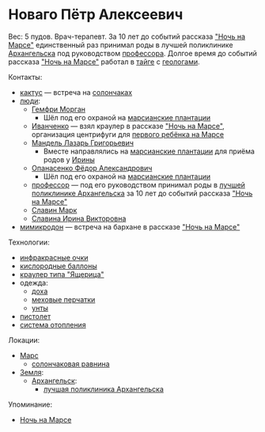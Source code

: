 Новаго Пётр Алексеевич
======================

Вес: 5 пудов.
Врач-терапевт.
За 10 лет до событий рассказа ["Ночь на Марсе"](../literature/noch_na_marse.md) единственный раз принимал роды в лучшей поликлинике [Архангельска](../places/arhangelsk.md) под руководством [профессора](professor.md).
Долгое время до событий рассказа ["Ночь на Марсе"](../literature/noch_na_marse.md) работал в [тайге](../places/taiga.md) с [геологами](../persons/geologi.md).

Контакты:
- [кактус](cactus.md) — встреча на [солончаках](../places/mars_solonchak.md)
- [люди](chelovek.md):
  - [Гемфри Морган](gemfri_morgan.md)
    - Шёл под его охраной на [марсианские плантации](../places/mars_plantacii.md)
  - [Иванченко](ivanchenko.md) — взял краулер в рассказе ["Ночь на Марсе"](../literature/noch_na_marse.md), организация центрифуги для [первого ребёнка на Марсе](rebenok.md)
  - [Мандель Лазарь Григорьевич](mandel_lazar_grigorevich.md)
    - Вместе направлялись на [марсианские плантации](../places/mars_plantacii.md) для приёма родов у [Ирины](irina.md)
  - [Опанасенко Фёдор Александрович](opanasenko_fedor_aleksandrovich.md)
    - Шёл под его охраной на [марсианские плантации](../places/mars_plantacii.md)
  - [профессор](professor.md) — под его руководством принимал роды в [лучшей поликлинике Архангельска](../places/luchshaya_poliklinika_arhangelska.md) за 10 лет до событий рассказа ["Ночь на Марсе"](../literature/noch_na_marse.md)
  - [Славин Марк](slavin_mark.md)
  - [Славина Ирина Викторовна](slavina_irina_viktorovna.md)
- [мимикродон](mimikrodon.md) — встреча на бархане в рассказе ["Ночь на Марсе"](../literature/noch_na_marse.md)

Технологии:
- [инфракрасные очки](../technology/infrakrasnye_ochki.md)
- [кислородные баллоны](../technology/pers_kislorodnye_balony.md)
- [краулер типа "Ящерица"](../technology/krauler_tipa_yashcherica.md)
- одежда:
  - [доха](../technology/doha.md)
  - [меховые перчатки](../technology/mehovye_perchatki.md)
  - [унты](../technology/unty.md)
- [пистолет](../technology/pistolet.md)
- [система отопления](../technology/pers_sistema_otopleniya.md)

Локации:
- [Марс](../places/mars.md)
  - [солончаковая равнина](../places/mars_solonchak.md)
- [Земля](../places/zemlya.md):
  - [Архангельск](../places/arhangelsk.md):
    - [лучшая поликлиника Архангельска](../places/luchshaya_poliklinika_arhangelska.md)

Упоминание:
- [Ночь на Марсе](../literature/noch_na_marse.md)